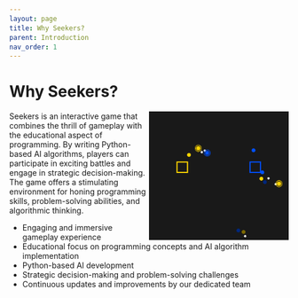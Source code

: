 ```yaml
---
layout: page
title: Why Seekers?
parent: Introduction
nav_order: 1
---
```


# Why Seekers?

<img alt="Seekers Game Preview" src="../assets/images/Seekers.png" align="right" width="50%">

Seekers is an interactive game that combines the thrill of gameplay with the educational aspect of programming. By writing Python-based AI algorithms, players can participate in exciting battles and engage in strategic decision-making. The game offers a stimulating environment for honing programming skills, problem-solving abilities, and algorithmic thinking.

+ Engaging and immersive gameplay experience
+ Educational focus on programming concepts and AI algorithm implementation
+ Python-based AI development
+ Strategic decision-making and problem-solving challenges
+ Continuous updates and improvements by our dedicated team
